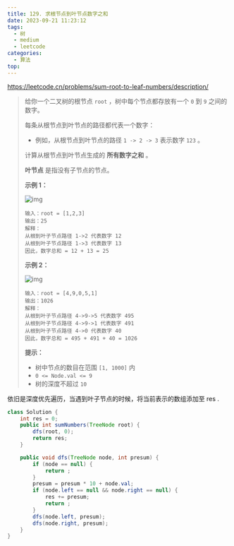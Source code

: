 ```yaml
---
title: 129. 求根节点到叶节点数字之和
date: 2023-09-21 11:23:12
tags:
  - 树
  - medium
  - leetcode
categories:
  - 算法
top:
---
```


https://leetcode.cn/problems/sum-root-to-leaf-numbers/description/

<!-- more -->

> 给你一个二叉树的根节点 `root` ，树中每个节点都存放有一个 `0` 到 `9` 之间的数字。
>
> 每条从根节点到叶节点的路径都代表一个数字：
>
> - 例如，从根节点到叶节点的路径 `1 -> 2 -> 3` 表示数字 `123` 。
>
> 计算从根节点到叶节点生成的 **所有数字之和** 。
>
> **叶节点** 是指没有子节点的节点。
>
>  
>
> **示例 1：**
>
> ![img](https://images.orkva.com/images/2023/09/21/num1tree.jpg)
>
> ```
> 输入：root = [1,2,3]
> 输出：25
> 解释：
> 从根到叶子节点路径 1->2 代表数字 12
> 从根到叶子节点路径 1->3 代表数字 13
> 因此，数字总和 = 12 + 13 = 25
> ```
>
> **示例 2：**
>
> ![img](https://images.orkva.com/images/2023/09/21/num2tree.jpg)
>
> ```
> 输入：root = [4,9,0,5,1]
> 输出：1026
> 解释：
> 从根到叶子节点路径 4->9->5 代表数字 495
> 从根到叶子节点路径 4->9->1 代表数字 491
> 从根到叶子节点路径 4->0 代表数字 40
> 因此，数字总和 = 495 + 491 + 40 = 1026
> ```
>
>  
>
> **提示：**
>
> - 树中节点的数目在范围 `[1, 1000]` 内
> - `0 <= Node.val <= 9`
> - 树的深度不超过 `10`

依旧是深度优先遍历，当遇到叶子节点的时候，将当前表示的数组添加至 res .

```java
class Solution {
    int res = 0;
    public int sumNumbers(TreeNode root) {
        dfs(root, 0);
        return res;
    }

    public void dfs(TreeNode node, int presum) {
        if (node == null) {
            return ;
        }
        presum = presum * 10 + node.val;
        if (node.left == null && node.right == null) {
            res += presum;
            return ;
        }
        dfs(node.left, presum);
        dfs(node.right, presum);
    }
}
